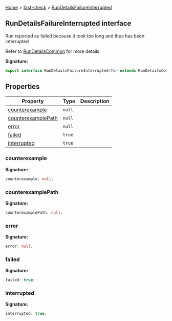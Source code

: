 [Home](/) &gt; [fast-check](../fast-check.md) &gt; [RunDetailsFailureInterrupted](RunDetailsFailureInterrupted.md)

## RunDetailsFailureInterrupted interface

Run reported as failed because it took too long and thus has been interrupted

Refer to [RunDetailsCommon](RunDetailsCommon.md) for more details

<b>Signature:</b>

```typescript
export interface RunDetailsFailureInterrupted<Ts> extends RunDetailsCommon<Ts> 
```

## Properties

|  Property | Type | Description |
|  --- | --- | --- |
|  [counterexample](RunDetailsFailureInterrupted.md#counterexample) | <code>null</code> |  |
|  [counterexamplePath](RunDetailsFailureInterrupted.md#counterexamplepath) | <code>null</code> |  |
|  [error](RunDetailsFailureInterrupted.md#error) | <code>null</code> |  |
|  [failed](RunDetailsFailureInterrupted.md#failed) | <code>true</code> |  |
|  [interrupted](RunDetailsFailureInterrupted.md#interrupted) | <code>true</code> |  |

### counterexample

<b>Signature:</b>

```typescript
counterexample: null;
```

### counterexamplePath

<b>Signature:</b>

```typescript
counterexamplePath: null;
```

### error

<b>Signature:</b>

```typescript
error: null;
```

### failed

<b>Signature:</b>

```typescript
failed: true;
```

### interrupted

<b>Signature:</b>

```typescript
interrupted: true;
```
